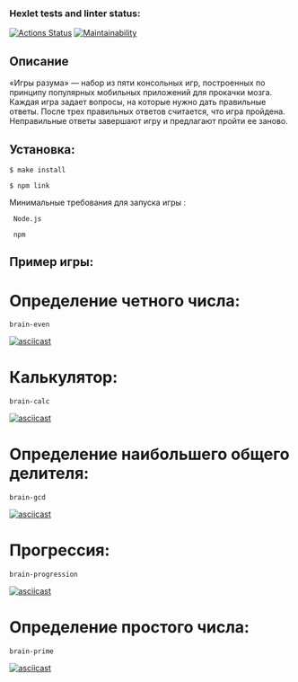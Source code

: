 ### Hexlet tests and linter status:
[![Actions Status](https://github.com/mrkafcha/frontend-project-44/actions/workflows/hexlet-check.yml/badge.svg)](https://github.com/mrkafcha/frontend-project-44/actions)
[![Maintainability](https://api.codeclimate.com/v1/badges/5970fbae67d4b2fe1c06/maintainability)](https://codeclimate.com/github/mrkafcha/frontend-project-44/maintainability)

## Описание

«Игры разума» — набор из пяти консольных игр, построенных по принципу популярных мобильных приложений для прокачки мозга. Каждая игра задает вопросы, на которые нужно дать правильные ответы. После трех правильных ответов считается, что игра пройдена. Неправильные ответы завершают игру и предлагают пройти ее заново.

## Установка:

```
$ make install

$ npm link
```

Минимальные требования для запуска игры :

```
 Node.js

 npm 
```

## Пример игры:


# Определение четного числа:

```
brain-even
```

[![asciicast](https://asciinema.org/a/W9W1hPtsA7uee1tSE2X13x5EX.svg)](https://asciinema.org/a/W9W1hPtsA7uee1tSE2X13x5EX)

# Калькулятор:

```
brain-calc
```

[![asciicast](https://asciinema.org/a/9nSbUY08wDfvbnKDcfMZGVDhH.svg)](https://asciinema.org/a/9nSbUY08wDfvbnKDcfMZGVDhH)

# Определение наибольшего общего делителя:

```
brain-gcd
```

[![asciicast](https://asciinema.org/a/LhJX5qRVTP3ipTi1QYn5vwiYF.svg)](https://asciinema.org/a/LhJX5qRVTP3ipTi1QYn5vwiYF)

# Прогрессия:

```
brain-progression
```

[![asciicast](https://asciinema.org/a/JEtTeCmih7NCKXEFWepR4TZkL.svg)](https://asciinema.org/a/JEtTeCmih7NCKXEFWepR4TZkL)

# Определение простого числа:

```
brain-prime
```

[![asciicast](https://asciinema.org/a/59k0gQZa8ZjmO9jaKmVTqx56v.svg)](https://asciinema.org/a/59k0gQZa8ZjmO9jaKmVTqx56v)
